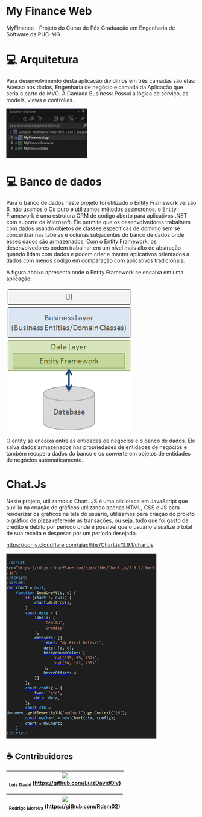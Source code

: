 # My Finance Web
MyFinance - Projeto do Curso de Pós Graduação em Engenharia de Software da PUC-MG

# 💻 Arquitetura

Para desenvolvimento desta aplicação dividimos em três camadas são elas: Acesso aos dados, Engenharia de negócio e camada da Aplicação que seria a parte do MVC.
A Camada Business: Possui a lógica de serviço, as models, views e controlles.

<img src="docs\projetmyfinance.png" alt="estrutura">

# 💻 Banco de dados

Para o banco de dados neste projeto foi utilizado o Entity Framework versão 6, não usamos o C# puro e utilizamos métodos assíncronos.
o Entity Framework é uma estrutura ORM de código aberto para aplicativos .NET com suporte da Microsoft. Ele permite que os desenvolvedores trabalhem com dados usando objetos de classes específicas de domínio sem se concentrar nas tabelas e colunas subjacentes do banco de dados onde esses dados são armazenados. Com o Entity Framework, os desenvolvedores podem trabalhar em um nível mais alto de abstração quando lidam com dados e podem criar e manter aplicativos orientados a dados com menos código em comparação com aplicativos tradicionais.

A figura abaixo apresenta onde o Entity Framework se encaixa em uma aplicação:

<img src="docs\Entiity.png" alt="banco">
 
O entity se encaixa entre as entidades de negócios e o banco de dados. Ele salva dados armazenados nas propriedades de entidades de negócios e também recupera dados do banco e os converte em objetos de entidades de negócios 
automaticamente.


# Chat.Js

Neste projeto, utilizamos o Chart. JS é uma biblioteca em JavaScript que auxilia na criação de gráficos utilizando apenas HTML, CSS e JS para renderizar os gráficos na tela do usuário, utilizamos para criação do projeto o gráfico de pizza referente as transações, ou seja, tudo que foi gasto de credito e debito por período onde é possível que o usuário visualize o total de sua receita e despesas por um período desejado.

https://cdnjs.cloudflare.com/ajax/libs/Chart.js/3.9.1/chart.js

<img src="docs\Codchartjs.png" alt="cod">


## ☕ Contribuidores<br>

<img src="https://avatars.githubusercontent.com/u/48659873?v=4" width=115 > <br> <sub> Luiz David </sub> (https://github.com/LuizDavidOlv) |
| :---: |

<img src="https://avatars.githubusercontent.com/u/43283168?v=4" width=115 > <br> <sub> Rodrigo Moreira </sub> (https://github.com/Rdsm02)  |
| :---: |






